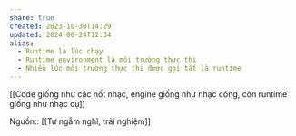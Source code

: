 ```yaml
---
share: true
created: 2023-10-30T14:29
updated: 2024-08-24T12:34
alias:
  - Runtime là lúc chạy
  - Runtime environment là môi trường thực thi
  - Nhiều lúc môi trường thực thi được gọi tắt là runtime
---
```

[[Code giống như các nốt nhạc, engine giống như nhạc công, còn runtime giống như nhạc cụ]]

Nguồn:: [[Tự ngẫm nghĩ, trải nghiệm]]